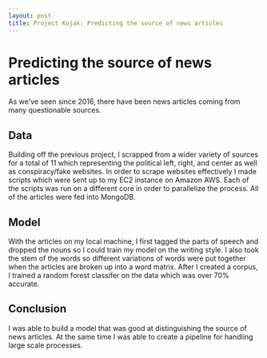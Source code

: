 ```yaml
---
layout: post
title: Project Kojak: Predicting the source of news articles
---
```


# Predicting the source of news articles

As we've seen since 2016, there have been news articles coming from many questionable sources. 

## Data

Building off the previous project, I scrapped from a wider variety of sources for a total of 11 which representing the political left, right, and center as well as conspiracy/fake websites. In order to scrape websites effectively I made scripts which were sent up to my EC2 instance on Amazon AWS. Each of the scripts was run on a different core in order to parallelize the process. All of the articles were fed into MongoDB.

## Model

With the articles on my local machine, I first tagged the parts of speech and dropped the nouns so I could train my model on the writing style. I also took the stem of the words so different variations of words were put together when the articles are broken up into a word matrix. After I created a corpus, I trained a random forest classifer on the data which was over 70% accurate. 

## Conclusion

I was able to build a model that was good at distinguishing the source of news articles. At the same time I was able to create a pipeline for handling large scale processes. 